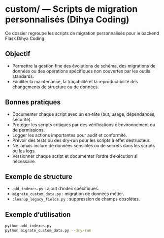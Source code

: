 # custom/ — Scripts de migration personnalisés (Dihya Coding)

Ce dossier regroupe les scripts de migration personnalisés pour le backend Flask Dihya Coding.

## Objectif

- Permettre la gestion fine des évolutions de schéma, des migrations de données ou des opérations spécifiques non couvertes par les outils standards.
- Faciliter la maintenance, la traçabilité et la reproductibilité des changements de structure ou de données.

## Bonnes pratiques

- Documenter chaque script avec un en-tête (but, usage, dépendances, sécurité).
- Protéger les scripts critiques par des vérifications d’environnement ou de permissions.
- Logger les actions importantes pour audit et conformité.
- Prévoir des tests ou des dry-run pour les scripts à effet destructeur.
- Ne jamais inclure de données sensibles ou de secrets dans les scripts ou les logs.
- Versionner chaque script et documenter l’ordre d’exécution si nécessaire.

## Exemple de structure

- `add_indexes.py` : ajout d’index spécifiques.
- `migrate_custom_data.py` : migration de données métier.
- `cleanup_legacy_fields.py` : suppression de champs obsolètes.

## Exemple d’utilisation

```bash
python add_indexes.py
python migrate_custom_data.py --dry-run